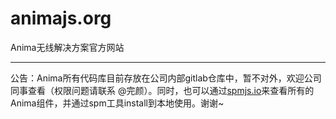 animajs.org
===========

Anima无线解决方案官方网站

---

公告：Anima所有代码库目前存放在公司内部gitlab仓库中，暂不对外，欢迎公司同事查看（权限问题请联系 @完颜）。同时，也可以通过[spmjs.io](http://spmjs.io/search?q=anima)来查看所有的Anima组件，并通过spm工具install到本地使用。谢谢~
